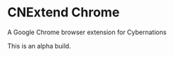 CNExtend Chrome 
==========

A Google Chrome browser extension for Cybernations

This is an alpha build.
